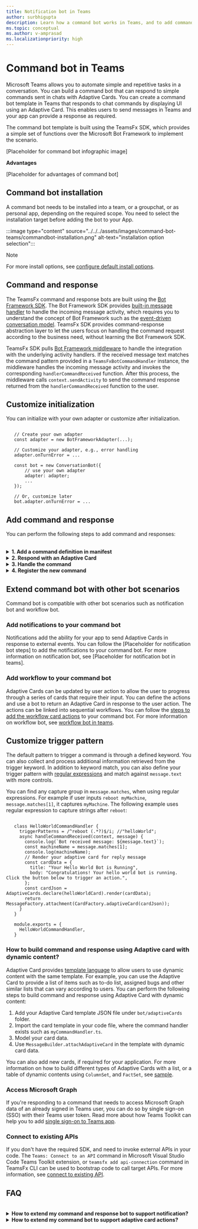 ```yaml
---
title: Notification bot in Teams
author: surbhigupta
description: Learn how a command bot works in Teams, and to add command and responses.
ms.topic: conceptual
ms.author: v-amprasad
ms.localizationpriority: high
---
```


# Command bot in Teams

Microsoft Teams allows you to automate simple and repetitive tasks in a conversation. You can build a command bot that can respond to simple commands sent in chats with Adaptive Cards. You can create a command bot template in Teams that responds to chat commands by displaying UI using an Adaptive Card. This enables users to send messages in Teams and your app can provide a response as required.

The command bot template is built using the TeamsFx SDK, which provides a simple set of functions over the Microsoft Bot Framework to implement the scenario.

[Placeholder for command bot infographic image]

**Advantages**

[Placeholder for advantages of command bot]

## Command bot installation

A command bot needs to be installed into a team, or a groupchat, or as personal app, depending on the required scope. You need to select the installation target before adding the bot to your App.

:::image type="content" source="../../../assets/images/command-bot-teams/commandbot-installation.png" alt-text="installation option selection":::

> [!NOTE]
> For more install options, see [configure default install options](../../../concepts/deploy-and-publish/apps-publish-overview.md#configure-default-install-options).

## Command and response

The TeamsFx command and response bots are built using the [Bot Framework SDK](/azure/bot-service/bot-builder-basics). The Bot Framework SDK provides [built-in message handler](/microsoftteams/platform/bots/bot-basics?branch=pr-en-us-7494&tabs=csharp#teams-activity-handlers) to handle the incoming message activity, which requires you to understand the concept of Bot Framework such as the [event-driven conversation model](/azure/bot-service/bot-activity-handler-concept). TeamsFx SDK provides command-response abstraction layer to let the users focus on handling the command request according to the business need, without learning the Bot Framework SDK.

TeamsFx SDK pulls [Bot Framework middleware](/azure/bot-service/bot-builder-concept-middleware) to handle the integration with the underlying activity handlers. If the received message text matches the command pattern provided in a `TeamsFxBotCommandHandler` instance, the middleware handles the incoming message activity and invokes the corresponding `handlerCommandReceived` function. After this process, the middleware calls `context.sendActivity` to send the command response returned from the `handlerCommandReceived` function to the user.

## Customize initialization

You can initialize with your own adapter or customize after initialization.

```js(ts)

   // Create your own adapter
   const adapter = new BotFrameworkAdapter(...);

   // Customize your adapter, e.g., error handling
   adapter.onTurnError = ...

   const bot = new ConversationBot({
       // use your own adapter
       adapter: adapter;
       ...
   });

   // Or, customize later
   bot.adapter.onTurnError = ...

```

## Add command and response

You can perform the following steps to add command and responses:

<br>

<details>

<summary><b>1. Add a command definition in manifest</b></summary>

You can edit the manifest template file `templates\appPackage\manifest.template.json` to include:

* The command title that user types in the message compose area to trigger the command.
* The description for the command.

  :::image type="content" source="../../../assets/images/command-bot-teams/commandbot-add-command-definition.png" alt-text="add a command definition in manifest code sample" lightbox="../../../assets/images/command-bot-teams/commandbot-add-command-definition.png":::

<br>
</details>

<details>

<summary><b>2. Respond with an Adaptive Card</b></summary>

You can build your response data in text format, or perform the following steps to use an Adaptive Card to apply rich content in Teams:

* Prepare your Adaptive Card content in a JSON file such as `myCard.json` under the `bot/adaptiveCards` folder. Following is a sample Adaptive Card with JSON payload:

  ```JASON
        {
            "type": "AdaptiveCard",
            "body": [
            {
                "type": "TextBlock",
                "size": "Medium",
                "weight": "Bolder",
                "text": "Your Hello World Bot is Running"
            },
            {
                "type": "TextBlock",
                "text": "Congratulations! Your hello world bot is running. Click the documentation below to learn more about Bots and the Teams Toolkit.",
                "wrap": true
            }
            ],
            "actions": [
            {
                "type": "Action.OpenUrl",
                "title": "Bot Framework Docs",
                "url": "https://docs.microsoft.com/en-us/azure/bot-service/?view=azure-bot-service-4.0"
            },
            {
                "type": "Action.OpenUrl",
                "title": "Teams Toolkit Docs",
                "url": "https://aka.ms/teamsfx-docs"
            }
            ],
            "$schema": "http://adaptivecards.io/schemas/adaptive-card.json",
            "version": "1.4"
        }
  ```

* Import your card content into your code file where your command handler exists: `import myCard from "./adaptiveCards/myCard.json"`.

* In your `handleCommandReceived` API, use `MessageBuilder.attachAdaptiveCardWithoutData` or `MessageBuilder.attachAdaptiveCard` to build a bot message activity with the Adaptive Card and return the message `return MessageBuilder.attachAdaptiveCardWithoutData(myCard);`.

> [!NOTE]
> For more information on how to build command and response using Adaptive Card with dynamic content, see this [section](#how-to-build-command-and-response-using-adaptive-card-with-dynamic-content).

<br>

</details>

<details>

<summary><b>3. Handle the command</b></summary>

To handle the command, perform the following steps:

1. Add a TypeScript or JavaScript file such as `xxxCommandHandler.ts` under `bot/src` to handle your bot command, and include the following sample code to get started:

   ```TypeScript
      import { Activity, TurnContext } from "botbuilder";
      import { CommandMessage, TeamsFxBotCommandHandler, TriggerPatterns } from "@microsoft/teamsfx";
      import { MessageBuilder } from "@microsoft/teamsfx";

      export class xxxCommandHandler implements TeamsFxBotCommandHandler {
          triggerPatterns: TriggerPatterns = "<string or RegExp pattern to trigger the command>";

          async handleCommandReceived(
             context: TurnContext,
             message: CommandMessage
          ): Promise<string | Partial<Activity>> {
             // verify the command arguments which are received from the client if needed.
             console.log(`Bot received message: ${message.text}`);

             // do something to process your command and return message activity as the response.
             // You can leverage `MessageBuilder` utilities from the `@microsoft/teamsfx` SDK 
             // to facilitate building message with cards supported in Teams.
         }    
       }

   ```

1. Provide the `triggerPatterns` that can trigger the command handler. It's the command name defined in your manifest, or you can use `RegExp` to handle a complex command such as with some options in the command message.

1. You can implement `handleCommandReceived` to handle the command and return a response that is used to notify the users:

   * If needed you can retrieve useful information for the conversation from the `context` parameter.

   * If needed parse command input:

     * `message.text`: Use the input message.
     * `message.matches`: Use the capture groups, if you use the RegExp for `triggerPatterns` to trigger the command.

<br>

</details>

<details>

<summary><b>4. Register the new command</b></summary>

Open `bot\src\internal\initialize.ts` and update the call to `ConversationBot` constructor to include your newly added command handlers.

 ```TypeScript
       export const commandBot = new ConversationBot({
           // The bot id and password to create BotFrameworkAdapter.
           // See https://aka.ms/about-bot-adapter to learn more about adapters.
           adapterConfig: {
              appId: process.env.BOT_ID,
              appPassword: process.env.BOT_PASSWORD,
           },
           command: {
               enabled: true,
               commands: [ new HelloWorldCommandHandler(), new xxxCommandHandler() ],
           },
      });
 ```

Additionally, you can use `registerCommand`, or `registerCommands` API from your `ConversationBot` instance to incrementally add your command(s) to a command bot.

```
    // register a single command
    commandBot.command.registerCommand(new xxxCommandHandler());

    // register a set of commands
    commandBot.command.registerCommands([
        new xxxCommandHandler(),
        new yyyCommandHandler()
    ]);
```

By completing the steps of adding a new command and response into your bot app, you can press F5 to local debug with the command-response bot. Otherwise you can provision and deploy commands to deploy the change to Azure.
<br>

</details>

## Extend command bot with other bot scenarios

Command bot is compatible with other bot scenarios such as notification bot and workflow bot.

### Add notifications to your command bot

Notifications add the ability for your app to send Adaptive Cards in response to external events. You can follow the [Placeholder for notification bot steps] to add the notifications to your command bot. For more information on notification bot, see [Placeholder for notification bot in teams].

### Add workflow to your command bot

Adaptive Cards can be updated by user action to allow the user to progress through a series of cards that require their input. You can define the actions and use a bot to return an Adaptive Card in response to the user action. The actions can be linked into sequential workflows. You can follow the [steps to add the workflow card actions](workflow-bot-in-teams.md#add-card-actions) to your command bot. For more information on workflow bot, see [workflow bot in teams](workflow-bot-in-teams.md).

## Customize trigger pattern

The default pattern to trigger a command is through a defined keyword. You can also collect and process additional information retrieved from the trigger keyword. In addition to keyword match, you can also define your trigger pattern with [regular expressions](https://regex101.com/) and match against `message.text` with more controls.

You can find any capture group in `message.matches`, when using regular expressions. For example if user inputs `reboot myMachine`, `message.matches[1]`, it captures `myMachine`. The following example uses regular expression to capture strings after `reboot`:

```

   class HelloWorldCommandHandler {
     triggerPatterns = /^reboot (.*?)$/i; //"helloWorld";
     async handleCommandReceived(context, message) {
       console.log(`Bot received message: ${message.text}`);
       const machineName = message.matches[1];
       console.log(machineName);
       // Render your adaptive card for reply message
       const cardData = {
         title: "Your Hello World Bot is Running",
         body: "Congratulations! Your hello world bot is running. Click the button below to trigger an action.",
       };
       const cardJson = AdaptiveCards.declare(helloWorldCard).render(cardData);
       return MessageFactory.attachment(CardFactory.adaptiveCard(cardJson));
     }
   }

   module.exports = {
     HelloWorldCommandHandler,
   }

```

### How to build command and response using Adaptive card with dynamic content?

Adaptive Card provides [template language](/adaptive-cards/templating/) to allow users to use dynamic content with the same template. For example, you can use the Adaptive Card to provide a list of items such as to-do list, assigned bugs and other similar lists that can vary according to users. You can perform the following steps to build command and response using Adaptive Card with dynamic content:

1. Add your Adaptive Card template JSON file under `bot/adaptiveCards` folder.
1. Import the card template in your code file, where the command handler exists such as `myCommandHandler.ts`.
1. Model your card data.
1. Use `MessageBuilder.attachAdaptiveCard` in the template with dynamic card data.

You can also add new cards, if required for your application. For more information on how to build different types of Adaptive Cards with a list, or a table of dynamic contents using `ColumnSet`, and `FactSet`, see [sample](https://github.com/OfficeDev/TeamsFx-Samples/tree/ga/adaptive-card-notification).

### Access Microsoft Graph

If you're responding to a command that needs to access Microsoft Graph data of an already signed in Teams user, you can do so by single sign-on (SSO) with their Teams user token. Read more about how Teams Toolkit can help you to add [single sign-on to Teams app](../../../toolkit/add-single-sign-on.md).

### Connect to existing APIs

If you don't have the required SDK, and need to invoke external APIs in your code. The `Teams: Connect to an API` command in Microsoft Visual Studio Code Teams Toolkit extension, or `teamsfx add api-connection` command in TeamsFx CLI can be used to bootstrap code to call target APIs. For more information, see [connect to existing API](../../../toolkit/add-API-connection.md).

## FAQ

<br>

<details>

<summary><b>How to extend my command and response bot to support notification?</b></summary>

Perform the following steps to extend your notification bot to support command and response:

1. Open file `bot\src\internal\initialize.ts(js)`, update your `conversationBot` initialization to enable command and response:

   :::image type="content" source="../../../assets/images/command-bot-teams/commandbot-support-command-response.png" alt-text="extend command and response to support notification":::

1. Follow the [instructions](https://github.com/OfficeDev/TeamsFx/wiki/Send-notification-to-Teams#notify) to send notification to the bot installation target such as personal, or a groupchat or channel. You can add the following sample code in `bot\src\index.ts(js)` to include a sample notification triggered by HTTP request:

   ```ts(js)
      server.post("/api/notification", async (req, res) => {
        for (const target of await commandBot.notification.installations()) {
          await target.sendMessage("This is a sample notification message");
        }

        res.json({});
      });
    
   ```

1. You need to uninstall your previous bot from Teams, and select F5 to start your application.

1. You can now send a notification to the bot installation targets such as personal, or  groupchat, or channel to send HTTP POST request to the target URL `https://localhost:3978/api/notification`.

<br>

</details>

<details>

<summary><b>How to extend my command bot to support adaptive card actions?</b></summary>

For more information on how to add adaptive card actions to command bot, see [add card actions](workflow-bot-in-teams.md#add-card-actions).

<br>

</details>
